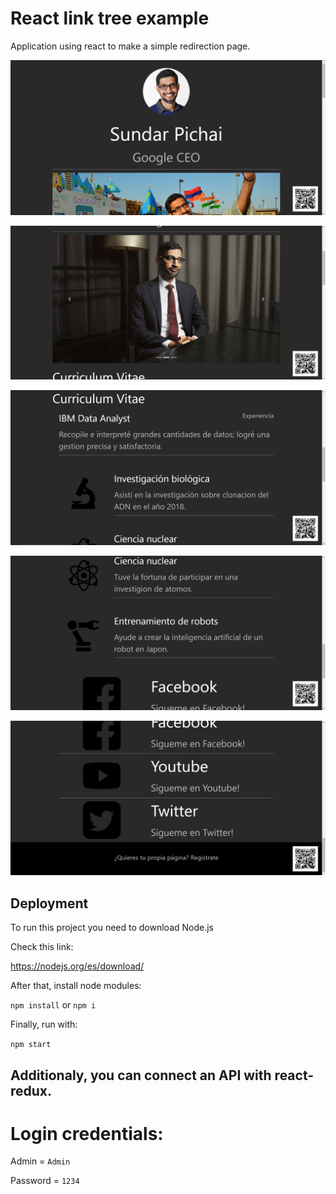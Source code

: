 # React link tree example

Application using react to make a simple redirection page.

![Example image 1](https://github.com/Manuelhrv99/React_link_tree_example/blob/master/Ex1.png?raw=true)

![Example image 2](https://github.com/Manuelhrv99/React_link_tree_example/blob/master/Ex2.png?raw=true)

![Example image 3](https://github.com/Manuelhrv99/React_link_tree_example/blob/master/Ex3.png?raw=true)

![Example image 4](https://github.com/Manuelhrv99/React_link_tree_example/blob/master/Ex4.png?raw=true)

![Example image 5](https://github.com/Manuelhrv99/React_link_tree_example/blob/master/Ex5.png?raw=true)

## Deployment

To run this project you need to download Node.js

Check this link:

https://nodejs.org/es/download/

After that, install node modules:

`npm install` or `npm i`

Finally, run with:

`npm start`

## Additionaly, you can connect an API with react-redux.

# Login credentials:

Admin = `Admin`

Password = `1234`
